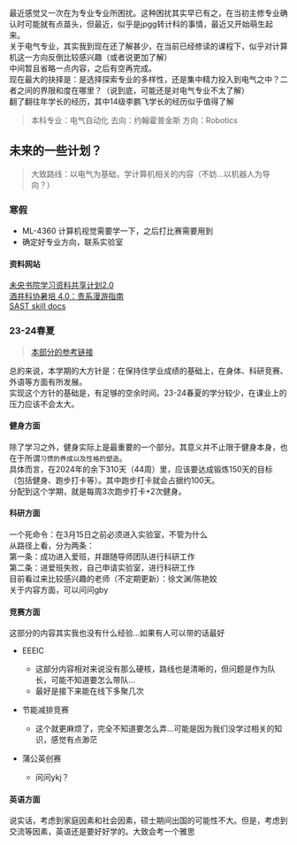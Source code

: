 最近感觉又一次在为专业专业所困扰。这种困扰其实早已有之，在当初主修专业确认时可能就有点苗头，但最近，似乎是jpgg转计科的事情，最近又开始萌生起来。  
关于电气专业，其实我到现在还了解甚少，在当前已经修读的课程下，似乎对计算机这一方向反倒比较感兴趣（或者说更加了解）  
中间暂且省略一点内容，之后有空再完成。  
现在最大的抉择是：是选择探索专业的多样性，还是集中精力投入到电气之中？二者之间的界限和度在哪里？（说到底，可能还是对电气专业不太了解）  
翻了翻往年学长的经历，其中14级李鹏飞学长的经历似乎值得了解  
> 本科专业：电气自动化 去向：约翰霍普金斯 方向：Robotics

## 未来的一些计划？

> 大致路线：以电气为基础，学计算机相关的内容（不妨...以机器人为导向？）

### 寒假
- ML-4360 计算机视觉需要学一下，之后打比赛需要用到
- 确定好专业方向，联系实验室
  
#### 资料网站
[未央书院学习资料共享计划2.0](https://weyoung-learn.github.io/)  
[酒井科协暑培 4.0：贵系漫游指南](https://summer23.net9.org/)  
[SAST skill docs](https://docs.net9.org/notes/reader/)  

### 23-24春夏

> [本部分的参考链接](https://www.cc98.org/topic/5792116.md)

总的来说，本学期的大方针是：在保持住学业成绩的基础上，在身体、科研竞赛、外语等方面有所发展。  
实现这个方针的基础是，有足够的空余时间。23-24春夏的学分较少，在课业上的压力应该不会太大。
#### 健身方面
除了学习之外，健身实际上是最重要的一个部分。其意义并不止限于健身本身，也在于所谓`习惯的养成以及性格的塑造`。  
具体而言，在2024年的余下310天（44周）里，应该要达成锻炼150天的目标（包括健身、跑步打卡等）。其中跑步打卡就会占据约100天。  
分配到这个学期，就是每周3次跑步打卡+2次健身。

#### 科研方面
一个死命令：在3月15日之前必须进入实验室，不管为什么  
从路径上看，分为两条：  
第一条：成功进入爱班，并跟随导师团队进行科研工作  
第二条：进爱班失败，自己申请实验室，进行科研工作  
目前看过来比较感兴趣的老师（不定期更新）：徐文渊/陈艳姣  
关于内容方面，可以问问gby

#### 竞赛方面
这部分的内容其实我也没有什么经验...如果有人可以带的话最好  
- EEEIC
  - 这部分内容相对来说没有那么硬核，路线也是清晰的，但问题是作为队长，可能不知道要怎么带队...
  - 最好是接下来能在线下多聚几次
  
- 节能减排竞赛
  - 这个就更麻烦了，完全不知道要怎么弄...可能是因为我们没学过相关的知识，感觉有点渺茫

- 蒲公英创赛
  - 问问ykj？
  
#### 英语方面
说实话，考虑到家庭因素和社会因素，硕士期间出国的可能性不大。但是，考虑到交流等因素，英语还是要好好学的。大致会考一个雅思